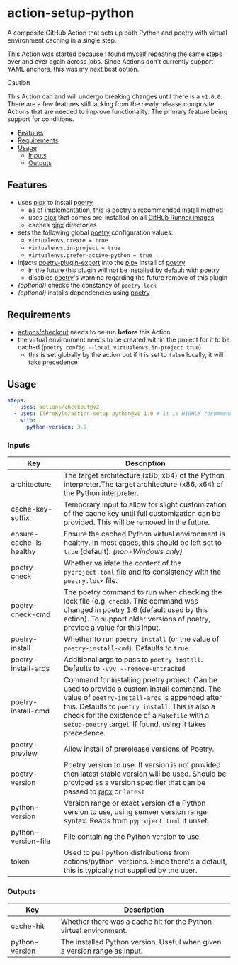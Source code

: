 # action-setup-python

A composite GitHub Action that sets up both Python and poetry with virtual environment caching in a single step.

This Action was started because I found myself repeating the same steps over and over again across jobs.
Since Actions don't currently support YAML anchors, this was my next best option.

> [!CAUTION]
> This Action can and will undergo breaking changes until there is a `v1.0.0`.
> There are a few features still lacking from the newly release composite Actions that are needed to improve functionality.
> The primary feature being support for conditions.

<!-- mdformat-toc start --slug=github --no-anchors --maxlevel=6 --minlevel=2 -->

- [Features](#features)
- [Requirements](#requirements)
- [Usage](#usage)
  - [Inputs](#inputs)
  - [Outputs](#outputs)

<!-- mdformat-toc end -->

## Features

- uses [pipx] to install [poetry]
  - as of implementation, this is [poetry]'s recommended install method
  - uses [pipx] that comes pre-installed on all [GitHub Runner images](https://github.com/actions/runner-images#available-images)
  - caches [pipx] directories
- sets the following global [poetry] configuration values:
  - `virtualenvs.create = true`
  - `virtualenvs.in-project = true`
  - `virtualenvs.prefer-active-python = true`
- injects [poetry-plugin-export](https://github.com/python-poetry/poetry-plugin-export) into the [pipx] install of [poetry]
  - in the future this plugin will not be installed by default with poetry
  - disables [poetry]'s warning regarding the future remove of this plugin
- _(optional)_ checks the constancy of `poetry.lock`
- _(optional)_ installs dependencies using [poetry]

## Requirements

- [actions/checkout](https://github.com/actions/checkout) needs to be run **before** this Action
- the virtual environment needs to be created within the project for it to be cached (`poetry config --local virtualenvs.in-project true`)
  - this is set globally by the action but if it is set to `false` locally, it will take precedence

## Usage

```yaml
steps:
  - uses: actions/checkout@v2
  - uses: ITProKyle/action-setup-python@v0.1.0 # it is HIGHLY recommended to pin this to a release
    with:
      python-version: 3.9
```

### Inputs

| Key                     | Description                                                                                                                                                                                                                                                                                                |
| ----------------------- | ---------------------------------------------------------------------------------------------------------------------------------------------------------------------------------------------------------------------------------------------------------------------------------------------------------- |
| architecture            | The target architecture (x86, x64) of the Python interpreter.The target architecture (x86, x64) of the Python interpreter.                                                                                                                                                                                 |
| cache-key-suffix        | Temporary input to allow for slight customization of the cache key until full customization can be provided. This will be removed in the future.                                                                                                                                                           |
| ensure-cache-is-healthy | Ensure the cached Python virtual environment is healthy. In most cases, this should be left set to `true` (default). _(non-Windows only)_                                                                                                                                                                  |
| poetry-check            | Whether validate the content of the `pyproject.toml` file and its consistency with the `poetry.lock` file.                                                                                                                                                                                                 |
| poetry-check-cmd        | The poetry command to run when checking the lock file (e.g. `check`). This command was changed in poetry 1.6 (default used by this action). To support older versions of poetry, provide a value for this input.                                                                                           |
| poetry-install          | Whether to run `poetry install` (or the value of `poetry-install-cmd`). Defaults to `true`.                                                                                                                                                                                                                |
| poetry-install-args     | Additional args to pass to `poetry install`. Defaults to `-vvv --remove-untracked`                                                                                                                                                                                                                         |
| poetry-install-cmd      | Command for installing poetry project. Can be used to provide a custom install command. The value of `poetry-install-args` is appended after this. Defaults to `poetry install`. This is also a check for the existence of a `Makefile` with a `setup-poetry` target. If found, using it takes precedence. |
| poetry-preview          | Allow install of prerelease versions of Poetry.                                                                                                                                                                                                                                                            |
| poetry-version          | Poetry version to use. If version is not provided then latest stable version will be used. Should be provided as a version specifier that can be passed to [pipx](https://github.com/pypa/pipx) or `latest`                                                                                                |
| python-version          | Version range or exact version of a Python version to use, using semver version range syntax. Reads from `pyproject.toml` if unset.                                                                                                                                                                        |
| python-version-file     | File containing the Python version to use.                                                                                                                                                                                                                                                                 |
| token                   | Used to pull python distributions from actions/python-versions. Since there's a default, this is typically not supplied by the user.                                                                                                                                                                       |

### Outputs

| Key            | Description                                                               |
| -------------- | ------------------------------------------------------------------------- |
| cache-hit      | Whether there was a cache hit for the Python virtual environment.         |
| python-version | The installed Python version. Useful when given a version range as input. |

[pipx]: https://github.com/pypa/pipx
[poetry]: https://github.com/python-poetry/poetry
